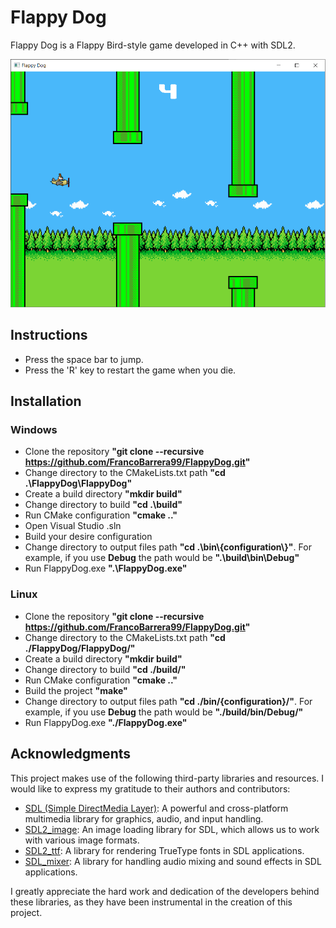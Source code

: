 # Flappy Dog

Flappy Dog is a Flappy Bird-style game developed in C++ with SDL2.

![Game Screenshot](screenshots/game.png)

## Instructions

- Press the space bar to jump.
- Press the 'R' key to restart the game when you die.

## Installation

### Windows

- Clone the repository **"git clone --recursive https://github.com/FrancoBarrera99/FlappyDog.git"**
- Change directory to the CMakeLists.txt path **"cd .\FlappyDog\FlappyDog\"**
- Create a build directory **"mkdir build"**
- Change directory to build **"cd .\build\"**
- Run CMake configuration **"cmake .."**
- Open Visual Studio .sln
- Build your desire configuration
- Change directory to output files path **"cd .\bin\\\{configuration\\\}\"**. For example, if you use **Debug** the path would be **".\build\bin\Debug\"**
- Run FlappyDog.exe **".\FlappyDog.exe"**

### Linux

- Clone the repository **"git clone --recursive https://github.com/FrancoBarrera99/FlappyDog.git"**
- Change directory to the CMakeLists.txt path **"cd ./FlappyDog/FlappyDog/"**
- Create a build directory **"mkdir build"**
- Change directory to build **"cd ./build/"**
- Run CMake configuration **"cmake .."**
- Build the project **"make"**
- Change directory to output files path **"cd ./bin/{configuration}/"**. For example, if you use **Debug** the path would be **"./build/bin/Debug/"**
- Run FlappyDog.exe **"./FlappyDog.exe"**

## Acknowledgments

This project makes use of the following third-party libraries and resources. I would like to express my gratitude to their authors and contributors:

- [SDL (Simple DirectMedia Layer)](https://www.libsdl.org/): A powerful and cross-platform multimedia library for graphics, audio, and input handling.
- [SDL2_image](https://www.libsdl.org/projects/SDL_image/): An image loading library for SDL, which allows us to work with various image formats.
- [SDL2_ttf](https://www.libsdl.org/projects/SDL_ttf/): A library for rendering TrueType fonts in SDL applications.
- [SDL_mixer](https://www.libsdl.org/projects/SDL_mixer/): A library for handling audio mixing and sound effects in SDL applications.

I greatly appreciate the hard work and dedication of the developers behind these libraries, as they have been instrumental in the creation of this project.
